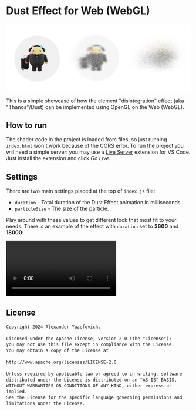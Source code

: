 # Dust Effect for Web (WebGL)

![Dust Effect for Web](samples/dust-effect-webgl.png)

This is a simple showcase of how the element "disintegration" effect (aka "Thanos"/Dust) can be implemented using OpenGL on the Web (WebGL).

## How to run

The shader code in the project is loaded from files, so just running `index.html` won't work because of the CORS error. To run the project you will need a simple server: you may use a [Live Server](https://marketplace.visualstudio.com/items?itemName=ritwickdey.LiveServer) extension for VS Code. Just install the extension and click *Go Live*.

## Settings

There are two main settings placed at the top of `index.js` file:
- `duration` - Total duration of the Dust Effect animation in milliseconds.
- `particleSize` - The size of the particle.

Play around with these values to get different look that most fit to your needs. There is an example of the effect with `duration` set to **3600** and **18000**:

![Dust Effect for Web Showcase](samples/dust-effect-webgl.mp4)

## License

    Copyright 2024 Alexander Yuzefovich.

    Licensed under the Apache License, Version 2.0 (the "License");
    you may not use this file except in compliance with the License.
    You may obtain a copy of the License at

    http://www.apache.org/licenses/LICENSE-2.0

    Unless required by applicable law or agreed to in writing, software
    distributed under the License is distributed on an "AS IS" BASIS,
    WITHOUT WARRANTIES OR CONDITIONS OF ANY KIND, either express or implied.
    See the License for the specific language governing permissions and
    limitations under the License.